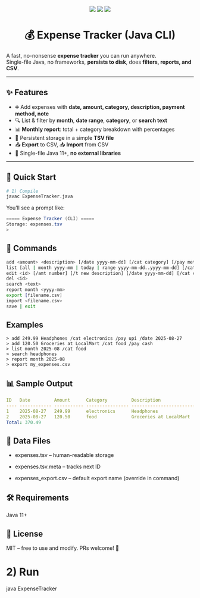 <p align="center">
  <img src="https://img.shields.io/badge/Java-Expense%20Tracker-orange?style=for-the-badge&logo=java&logoColor=white" />
  <img src="https://img.shields.io/badge/Type-CLI-blue?style=for-the-badge" />
  <img src="https://img.shields.io/badge/Status-Active-brightgreen?style=for-the-badge" />
</p>

<h1 align="center">💰 Expense Tracker (Java CLI)</h1>

A fast, no-nonsense **expense tracker** you can run anywhere.  
Single-file Java, no frameworks, **persists to disk**, does **filters, reports, and CSV**.

---

## ✨ Features
- ➕ Add expenses with **date, amount, category, description, payment method, note**
- 🔍 List & filter by **month**, **date range**, **category**, or **search text**
- 📊 **Monthly report**: total + category breakdown with percentages
- 💾 Persistent storage in a simple **TSV file**
- 📤 **Export** to CSV, 📥 **Import** from CSV
- 🧰 Single-file Java 11+, **no external libraries**

---

## 🚀 Quick Start

```bash
# 1) Compile
javac ExpenseTracker.java
```
You’ll see a prompt like:
```csharp
===== Expense Tracker (CLI) =====
Storage: expenses.tsv
>
```
## 🧭 Commands
```bash
add <amount> <description> [/date yyyy-mm-dd] [/cat category] [/pay method] [/note text]
list [all | month yyyy-mm | today | range yyyy-mm-dd..yyyy-mm-dd] [/cat name] [/sort date|amt|cat] [/rev]
edit <id> [/amt number] [/t new description] [/date yyyy-mm-dd] [/cat category] [/pay method] [/note text]
del <id>
search <text>
report month <yyyy-mm>
export [filename.csv]
import <filename.csv>
save | exit
```
## Examples
```
> add 249.99 Headphones /cat electronics /pay upi /date 2025-08-27
> add 120.50 Groceries at LocalMart /cat food /pay cash
> list month 2025-08 /cat food
> search headphones
> report month 2025-08
> export my_expenses.csv
```
## 📊 Sample Output
```yaml
ID   Date         Amount      Category         Description                      Payment    Note
---- ------------ ----------- ---------------- -------------------------------- ---------- ------------------------
1    2025-08-27   249.99      electronics      Headphones                       upi
2    2025-08-27   120.50      food             Groceries at LocalMart           cash
Total: 370.49
```
## 🧱 Data Files

- expenses.tsv – human-readable storage

- expenses.tsv.meta – tracks next ID

- expenses_export.csv – default export name (override in command)

## 🛠 Requirements

Java 11+

## 📜 License

MIT – free to use and modify.
PRs welcome! 🚀




# 2) Run
java ExpenseTracker
